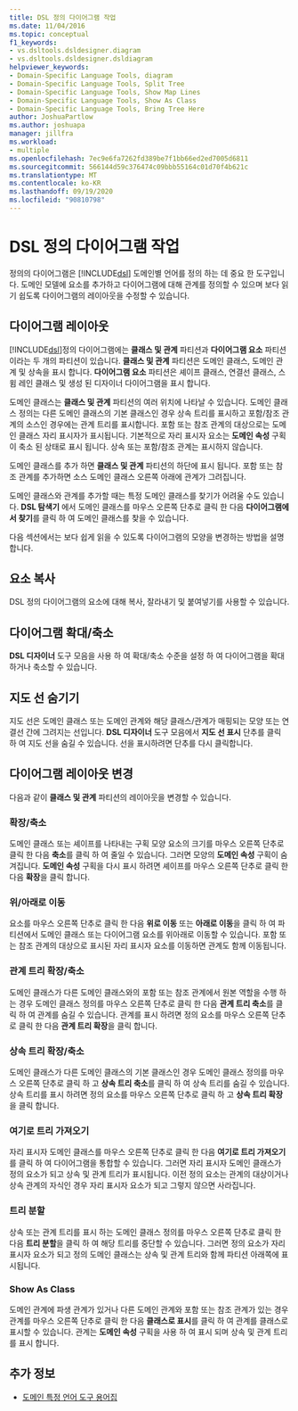 ```yaml
---
title: DSL 정의 다이어그램 작업
ms.date: 11/04/2016
ms.topic: conceptual
f1_keywords:
- vs.dsltools.dsldesigner.diagram
- vs.dsltools.dsldesigner.dsldiagram
helpviewer_keywords:
- Domain-Specific Language Tools, diagram
- Domain-Specific Language Tools, Split Tree
- Domain-Specific Language Tools, Show Map Lines
- Domain-Specific Language Tools, Show As Class
- Domain-Specific Language Tools, Bring Tree Here
author: JoshuaPartlow
ms.author: joshuapa
manager: jillfra
ms.workload:
- multiple
ms.openlocfilehash: 7ec9e6fa7262fd389be7f1bb66ed2ed7005d6811
ms.sourcegitcommit: 566144d59c376474c09bbb55164c01d70f4b621c
ms.translationtype: MT
ms.contentlocale: ko-KR
ms.lasthandoff: 09/19/2020
ms.locfileid: "90810798"
---
```

# <a name="working-with-the-dsl-definition-diagram"></a>DSL 정의 다이어그램 작업
정의의 다이어그램은 [!INCLUDE[dsl](../modeling/includes/dsl_md.md)] 도메인별 언어를 정의 하는 데 중요 한 도구입니다. 도메인 모델에 요소를 추가하고 다이어그램에 대해 관계를 정의할 수 있으며 보다 읽기 쉽도록 다이어그램의 레이아웃을 수정할 수 있습니다.

## <a name="the-layout-of-the-diagram"></a>다이어그램 레이아웃
 [!INCLUDE[dsl](../modeling/includes/dsl_md.md)]정의 다이어그램에는 **클래스 및 관계** 파티션과 **다이어그램 요소** 파티션 이라는 두 개의 파티션이 있습니다. **클래스 및 관계** 파티션은 도메인 클래스, 도메인 관계 및 상속을 표시 합니다. **다이어그램 요소** 파티션은 셰이프 클래스, 연결선 클래스, 스윔 레인 클래스 및 생성 된 디자이너 다이어그램을 표시 합니다.

 도메인 클래스는 **클래스 및 관계** 파티션의 여러 위치에 나타날 수 있습니다. 도메인 클래스 정의는 다른 도메인 클래스의 기본 클래스인 경우 상속 트리를 표시하고 포함/참조 관계의 소스인 경우에는 관계 트리를 표시합니다. 포함 또는 참조 관계의 대상으로는 도메인 클래스 자리 표시자가 표시됩니다. 기본적으로 자리 표시자 요소는 **도메인 속성** 구획이 축소 된 상태로 표시 됩니다. 상속 또는 포함/참조 관계는 표시하지 않습니다.

 도메인 클래스를 추가 하면 **클래스 및 관계** 파티션의 하단에 표시 됩니다. 포함 또는 참조 관계를 추가하면 소스 도메인 클래스 오른쪽 아래에 관계가 그려집니다.

 도메인 클래스와 관계를 추가할 때는 특정 도메인 클래스를 찾기가 어려울 수도 있습니다. **DSL 탐색기** 에서 도메인 클래스를 마우스 오른쪽 단추로 클릭 한 다음 **다이어그램에서 찾기**를 클릭 하 여 도메인 클래스를 찾을 수 있습니다.

 다음 섹션에서는 보다 쉽게 읽을 수 있도록 다이어그램의 모양을 변경하는 방법을 설명합니다.

## <a name="copying-elements"></a>요소 복사
 DSL 정의 다이어그램의 요소에 대해 복사, 잘라내기 및 붙여넣기를 사용할 수 있습니다.

## <a name="zooming-in-or-out-on-the-diagram"></a>다이어그램 확대/축소
 **DSL 디자이너** 도구 모음을 사용 하 여 확대/축소 수준을 설정 하 여 다이어그램을 확대 하거나 축소할 수 있습니다.

## <a name="hiding-map-lines"></a>지도 선 숨기기
 지도 선은 도메인 클래스 또는 도메인 관계와 해당 클래스/관계가 매핑되는 모양 또는 연결선 간에 그려지는 선입니다. **DSL 디자이너** 도구 모음에서 **지도 선 표시** 단추를 클릭 하 여 지도 선을 숨길 수 있습니다. 선을 표시하려면 단추를 다시 클릭합니다.

## <a name="changing-the-diagram-layout"></a>다이어그램 레이아웃 변경
 다음과 같이 **클래스 및 관계** 파티션의 레이아웃을 변경할 수 있습니다.

### <a name="expandcollapse"></a>확장/축소
 도메인 클래스 또는 셰이프를 나타내는 구획 모양 요소의 크기를 마우스 오른쪽 단추로 클릭 한 다음 **축소**를 클릭 하 여 줄일 수 있습니다. 그러면 모양의 **도메인 속성** 구획이 숨겨집니다. **도메인 속성** 구획을 다시 표시 하려면 셰이프를 마우스 오른쪽 단추로 클릭 한 다음 **확장**을 클릭 합니다.

### <a name="move-updown"></a>위/아래로 이동
 요소를 마우스 오른쪽 단추로 클릭 한 다음 **위로 이동** 또는 **아래로 이동**을 클릭 하 여 파티션에서 도메인 클래스 또는 다이어그램 요소를 위아래로 이동할 수 있습니다. 포함 또는 참조 관계의 대상으로 표시된 자리 표시자 요소를 이동하면 관계도 함께 이동됩니다.

### <a name="expandcollapse-relationships-tree"></a>관계 트리 확장/축소
 도메인 클래스가 다른 도메인 클래스와의 포함 또는 참조 관계에서 원본 역할을 수행 하는 경우 도메인 클래스 정의를 마우스 오른쪽 단추로 클릭 한 다음 **관계 트리 축소**를 클릭 하 여 관계를 숨길 수 있습니다. 관계를 표시 하려면 정의 요소를 마우스 오른쪽 단추로 클릭 한 다음 **관계 트리 확장**을 클릭 합니다.

### <a name="expandcollapse-inheritance-tree"></a>상속 트리 확장/축소
 도메인 클래스가 다른 도메인 클래스의 기본 클래스인 경우 도메인 클래스 정의를 마우스 오른쪽 단추로 클릭 하 고 **상속 트리 축소**를 클릭 하 여 상속 트리를 숨길 수 있습니다. 상속 트리를 표시 하려면 정의 요소를 마우스 오른쪽 단추로 클릭 하 고 **상속 트리 확장**을 클릭 합니다.

### <a name="bring-tree-here"></a>여기로 트리 가져오기
 자리 표시자 도메인 클래스를 마우스 오른쪽 단추로 클릭 한 다음 **여기로 트리 가져오기**를 클릭 하 여 다이어그램을 통합할 수 있습니다. 그러면 자리 표시자 도메인 클래스가 정의 요소가 되고 상속 및 관계 트리가 표시됩니다. 이전 정의 요소는 관계의 대상이거나 상속 관계의 자식인 경우 자리 표시자 요소가 되고 그렇지 않으면 사라집니다.

### <a name="split-tree"></a>트리 분할
 상속 또는 관계 트리를 표시 하는 도메인 클래스 정의를 마우스 오른쪽 단추로 클릭 한 다음 **트리 분할**을 클릭 하 여 해당 트리를 중단할 수 있습니다. 그러면 정의 요소가 자리 표시자 요소가 되고 정의 도메인 클래스는 상속 및 관계 트리와 함께 파티션 아래쪽에 표시됩니다.

### <a name="show-as-class"></a>Show As Class
 도메인 관계에 파생 관계가 있거나 다른 도메인 관계와 포함 또는 참조 관계가 있는 경우 관계를 마우스 오른쪽 단추로 클릭 한 다음 **클래스로 표시**를 클릭 하 여 관계를 클래스로 표시할 수 있습니다. 관계는 **도메인 속성** 구획을 사용 하 여 표시 되며 상속 및 관계 트리를 표시 합니다.

## <a name="see-also"></a>추가 정보

- [도메인 특정 언어 도구 용어집](/previous-versions/bb126564(v=vs.100))